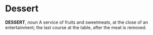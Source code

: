 # Dessert

**DESSERT**, _noun_ A service of fruits and sweetmeats, at the close of an entertainment; the last course at the table, after the meat is removed.